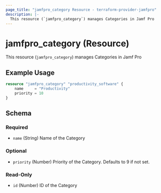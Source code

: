 ```yaml
---
page_title: "jamfpro_category Resource - terraform-provider-jamfpro"
description: |-
  This resource (`jamfpro_category`) manages Categories in Jamf Pro
---
```


# jamfpro_category (Resource)
This resource (`jamfpro_category`) manages Categories in Jamf Pro

## Example Usage
```terraform
resource "jamfpro_category" "productivity_software" {
    name     = "Productivity"
    priority = 10
}
```

<!-- schema generated by tfplugindocs -->
## Schema

### Required

- `name` (String) Name of the Category

### Optional

- `priority` (Number) Priority of the Category. Defaults to 9 if not set.

### Read-Only

- `id` (Number) ID of the Category
